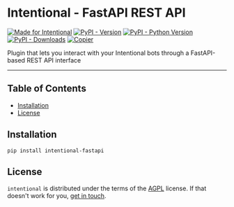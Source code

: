 # Intentional - FastAPI REST API

[![Made for Intentional](https://img.shields.io/badge/made_for-intentional-blue)](https://intentional-ai.github.io/intentional/docs/home/)
[![PyPI - Version](https://img.shields.io/pypi/v/intentional-fastapi.svg)](https://pypi.org/project/intentional-fastapi)
[![PyPI - Python Version](https://img.shields.io/pypi/pyversions/intentional-fastapi.svg)](https://pypi.org/project/intentional-fastapi)
[![PyPI - Downloads](https://img.shields.io/pypi/dm/intentional-fastapi)](https://pypistats.org/packages/intentional-fastapi)
[![Copier](https://img.shields.io/endpoint?url=https://raw.githubusercontent.com/copier-org/copier/master/img/badge/badge-grayscale-inverted-border-orange.json)](https://github.com/copier-org/copier)

Plugin that lets you interact with your Intentional bots through a FastAPI-based REST API interface

-----

## Table of Contents

- [Installation](#installation)
- [License](#license)

## Installation

```console
pip install intentional-fastapi
```

## License

`intentional` is distributed under the terms of the [AGPL](LICENSE.txt) license. If that doesn't work for you, [get in touch](mailto:github@zansara.dev).
